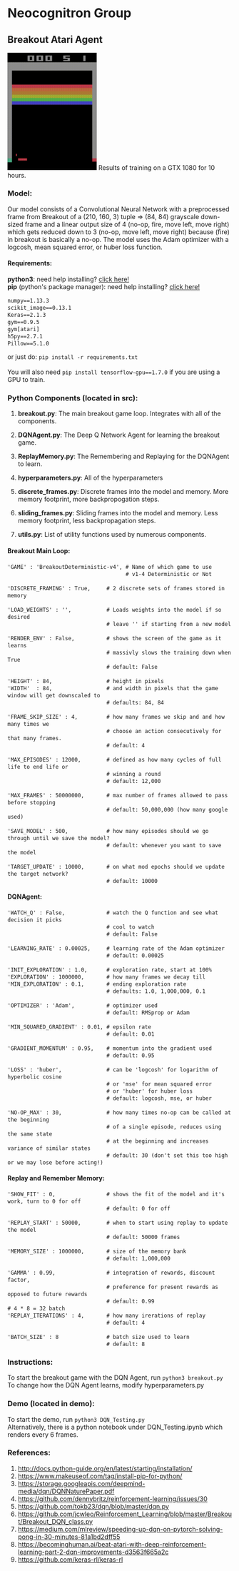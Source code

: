 <h1>Neocognitron Group</hi>

## Breakout Atari Agent
<img src="https://github.com/CSCI4850/S18-team1-project/blob/master/breakout.gif" width="200px" height="auto">
Results of training on a GTX 1080 for 10 hours.

### Model:
Our model consists of a Convolutional Neural Network with a preprocessed frame from Breakout of a (210, 160, 3) tuple => (84, 84) grayscale down-sized frame and a linear output size of 4 (no-op, fire, move left, move right) which gets reduced down to 3 (no-op, move left, move right) because (fire) in breakout is basically a no-op. The model uses the Adam optimizer with a logcosh, mean squared error, or huber loss function.

#### Requirements:
<b>python3</b>: need help installing? <a href="http://docs.python-guide.org/en/latest/starting/installation/">click here!</a><br>
<b>pip</b> (python's package manager): need help installing? <a href="https://www.makeuseof.com/tag/install-pip-for-python/">click here!</a><br>

    numpy==1.13.3
    scikit_image==0.13.1
    Keras==2.1.3
    gym==0.9.5
    gym[atari]
    h5py==2.7.1
    Pillow==5.1.0

or just do:
```pip install -r requirements.txt```<br>
<br>You will also need ```pip install tensorflow-gpu==1.7.0``` if you are using a GPU to train.<br>

### Python Components (located in src):
1. <b>breakout.py</b>:
  The main breakout game loop. Integrates with all of the components.

2. <b>DQNAgent.py</b>:
  The Deep Q Network Agent for learning the breakout game.

3. <b>ReplayMemory.py</b>:
  The Remembering and Replaying for the DQNAgent to learn.
  
4. <b>hyperparameters.py</b>:
  All of the hyperparameters
  
5. <b>discrete_frames.py</b>:
    Discrete frames into the model and memory. More memory footprint, more backpropogation steps.

6. <b>sliding_frames.py</b>:
    Sliding frames into the model and memory. Less memory footprint, less backpropagation steps.
    
7. <b>utils.py</b>:
    List of utility functions used by numerous components.
#### Breakout Main Loop: 
    'GAME' : 'BreakoutDeterministic-v4', # Name of which game to use
                                         # v1-4 Deterministic or Not

    'DISCRETE_FRAMING' : True,     # 2 discrete sets of frames stored in memory
    
    'LOAD_WEIGHTS' : '',           # Loads weights into the model if so desired
                                   # leave '' if starting from a new model

    'RENDER_ENV' : False,          # shows the screen of the game as it learns
                                   # massivly slows the training down when True
                                   # default: False

    'HEIGHT' : 84,                 # height in pixels
    'WIDTH'  : 84,                 # and width in pixels that the game window will get downscaled to
                                   # defaults: 84, 84

    'FRAME_SKIP_SIZE' : 4,         # how many frames we skip and and how many times we 
                                   # choose an action consecutively for that many frames.
                                   # default: 4
    
    'MAX_EPISODES' : 12000,        # defined as how many cycles of full life to end life or
                                   # winning a round
                                   # default: 12,000

    'MAX_FRAMES' : 50000000,       # max number of frames allowed to pass before stopping
                                   # default: 50,000,000 (how many google used)

    'SAVE_MODEL' : 500,            # how many episodes should we go through until we save the model?
                                   # default: whenever you want to save the model

    'TARGET_UPDATE' : 10000,       # on what mod epochs should we update the target network?
                                   # default: 10000
    
#### DQNAgent:
    'WATCH_Q' : False,             # watch the Q function and see what decision it picks
                                   # cool to watch
                                   # default: False

    'LEARNING_RATE' : 0.00025,     # learning rate of the Adam optimizer
                                   # default: 0.00025
        
    'INIT_EXPLORATION' : 1.0,      # exploration rate, start at 100%
    'EXPLORATION' : 1000000,       # how many frames we decay till
    'MIN_EXPLORATION' : 0.1,       # ending exploration rate
                                   # defaults: 1.0, 1,000,000, 0.1
    
    'OPTIMIZER' : 'Adam',          # optimizer used
                                   # default: RMSprop or Adam
    
    'MIN_SQUARED_GRADIENT' : 0.01, # epsilon rate
                                   # default: 0.01
    
    'GRADIENT_MOMENTUM' : 0.95,    # momentum into the gradient used
                                   # default: 0.95

    'LOSS' : 'huber',              # can be 'logcosh' for logarithm of hyperbolic cosine
                                   # or 'mse' for mean squared error
                                   # or 'huber' for huber loss
                                   # default: logcosh, mse, or huber
        
    'NO-OP_MAX' : 30,              # how many times no-op can be called at the beginning
                                   # of a single episode, reduces using the same state
                                   # at the beginning and increases variance of similar states
                                   # default: 30 (don't set this too high or we may lose before acting!)
#### Replay and Remember Memory:
    'SHOW_FIT' : 0,                # shows the fit of the model and it's work, turn to 0 for off
                                   # default: 0 for off
    
    'REPLAY_START' : 50000,        # when to start using replay to update the model
                                   # default: 50000 frames

    'MEMORY_SIZE' : 1000000,       # size of the memory bank
                                   # default: 1,000,000

    'GAMMA' : 0.99,                # integration of rewards, discount factor, 
                                   # preference for present rewards as opposed to future rewards
                                   # default: 0.99
    # 4 * 8 = 32 batch
    'REPLAY_ITERATIONS' : 4,       # how many irerations of replay
                                   # default: 4

    'BATCH_SIZE' : 8               # batch size used to learn
                                   # default: 8
                                   
### Instructions:
To start the breakout game with the DQN Agent, run ```python3 breakout.py```
<br>
To change how the DQN Agent learns, modify hyperparameters.py

### Demo (located in demo):
To start the demo, run ```python3 DQN_Testing.py```<br>
Alternatively, there is a python notebook under DQN_Testing.ipynb which renders every 6 frames.
<br>

### References:
1. http://docs.python-guide.org/en/latest/starting/installation/
2. https://www.makeuseof.com/tag/install-pip-for-python/
3. https://storage.googleapis.com/deepmind-media/dqn/DQNNaturePaper.pdf
4. https://github.com/dennybritz/reinforcement-learning/issues/30
5. https://github.com/tokb23/dqn/blob/master/dqn.py
6. https://github.com/jcwleo/Reinforcement_Learning/blob/master/Breakout/Breakout_DQN_class.py
7. https://medium.com/mlreview/speeding-up-dqn-on-pytorch-solving-pong-in-30-minutes-81a1bd2dff55
8. https://becominghuman.ai/beat-atari-with-deep-reinforcement-learning-part-2-dqn-improvements-d3563f665a2c
9. https://github.com/keras-rl/keras-rl
